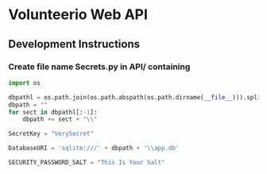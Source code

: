 # Volunteerio Web API

## Development Instructions
### Create file name Secrets.py in API/ containing
```py
import os

dbpathl = os.path.join(os.path.abspath(os.path.dirname(__file__))).split("\\")
dbpath = ""
for sect in dbpathl[:-1]:
    dbpath += sect + "\\"

SecretKey = "VerySecret"

DatabaseURI = 'sqlite:///' + dbpath + '\\app.db'

SECURITY_PASSWORD_SALT = "This Is Your Salt"

```


